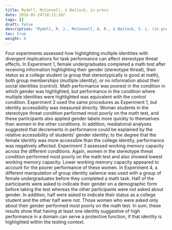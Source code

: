```yaml
---
title: Rydell, McConnell, & Beilock, in press
date: 2018-05-24T18:12:18Z
tags: []
draft: false
description: "Rydell, R. J., McConnell, A. R., & Beilock, S. L. (in press). Multiple social identities and stereotype threat: Imbalance, accessibility, and working memory. *Journal of Personality and Social Psychology.*"
toc: true
weight: 0
---
```


Four experiments assessed how highlighting multiple identities with divergent implications for task performance can affect stereotype threat effects. In Experiment 1, female undergraduates completed a math test after receiving information highlighting their gender (stereotype threat), their status as a college student (a group that stereotypically is good at math), both group memberships (multiple identity), or no information about their social identities (control). Math performance was poorest in the condition in which gender was highlighted, but performance in the condition where multiple identities were highlighted was equivalent with the control condition. Experiment 2 used the same procedures as Experiment 1, but identity accessibility was measured directly. Woman students in the stereotype threat condition performed most poorly on the math test, and these participants also applied gender labels more quickly to themselves than women in the other conditions. In addition, mediational analyses suggested that decrements in performance could be explained by the relative accessibility of students' gender identity; to the degree that the female identity was more accessible than the college identity, performance was negatively affected. Experiment 3 assessed working memory capacity across the different conditions. Again, women in the stereotype threat condition performed most poorly on the math test and also showed lowest working memory capacity. Lower working memory capacity appeared to account for the poorer performance of these women. In Experiment 4, a different manipulation of group identity salience was used with a group of female undergraduates before they completed a math task. Half of the participants were asked to indicate their gender on a demographic form before taking the test whereas the other participants were not asked about gender. In addition, half were asked to indicate their status as a college student and the other half were not. Those women who were asked only about their gender performed most poorly on the math test. In sum, these results show that having at least one identity suggestive of high performance in a domain can serve a protective function, if that identity is highlighted within the testing context.
